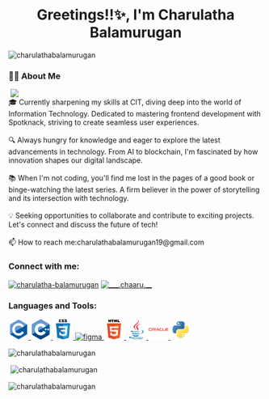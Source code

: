 <h1 align="center">Greetings!!✨, I'm Charulatha Balamurugan</h1>


<p align="left"> <img src="https://komarev.com/ghpvc/?username=charulathabalamurugan&label=Profile%20views&color=0e75b6&style=flat" alt="charulathabalamurugan" /> </p>

###

<h3 align="left">👩‍💻  About Me</h3>

<img align="right"  width="500" src="https://cdn.vectorstock.com/i/preview-1x/42/16/woman-programmer-software-developer-working-vector-37874216.jpg">
<p align="left">🎓 Currently sharpening my skills at CIT, diving deep into the world of Information Technology. Dedicated to mastering frontend development with Spotknack, striving to create seamless user experiences.<br><br>🔍 Always hungry for knowledge and eager to explore the latest advancements in technology. From AI to blockchain, I'm fascinated by how innovation shapes our digital landscape.<br><br>📚 When I'm not coding, you'll find me lost in the pages of a good book or binge-watching the latest series. A firm believer in the power of storytelling and its intersection with technology.<br><br>💡 Seeking opportunities to collaborate and contribute to exciting projects. Let's connect and discuss the future of tech!<br><br>📫 How to reach me:charulathabalamurugan19@gmail.com</p>

<h3 align="left">Connect with me:</h3>
<p align="left">
<a href="https://www.linkedin.com/in/charulatha-balamurugan-088146281/" target="blank"><img align="center" src="https://raw.githubusercontent.com/rahuldkjain/github-profile-readme-generator/master/src/images/icons/Social/linked-in-alt.svg" alt="charulatha-balamurugan" height="30" width="40" /></a>
<a href="https://instagram.com/___.chaaru.__" target="blank"><img align="center" src="https://raw.githubusercontent.com/rahuldkjain/github-profile-readme-generator/master/src/images/icons/Social/instagram.svg" alt="___.chaaru.__" height="30" width="40" /></a>
</p>

<h3 align="left">Languages and Tools:</h3>
<p align="left"> <a href="https://www.cprogramming.com/" target="_blank" rel="noreferrer"> <img src="https://raw.githubusercontent.com/devicons/devicon/master/icons/c/c-original.svg" alt="c" width="40" height="40"/> </a> <a href="https://www.w3schools.com/cpp/" target="_blank" rel="noreferrer"> <img src="https://raw.githubusercontent.com/devicons/devicon/master/icons/cplusplus/cplusplus-original.svg" alt="cplusplus" width="40" height="40"/> </a> <a href="https://www.w3schools.com/css/" target="_blank" rel="noreferrer"> <img src="https://raw.githubusercontent.com/devicons/devicon/master/icons/css3/css3-original-wordmark.svg" alt="css3" width="40" height="40"/> </a> <a href="https://www.figma.com/" target="_blank" rel="noreferrer"> <img src="https://www.vectorlogo.zone/logos/figma/figma-icon.svg" alt="figma" width="40" height="40"/> </a> <a href="https://www.w3.org/html/" target="_blank" rel="noreferrer"> <img src="https://raw.githubusercontent.com/devicons/devicon/master/icons/html5/html5-original-wordmark.svg" alt="html5" width="40" height="40"/> </a> <a href="https://www.java.com" target="_blank" rel="noreferrer"> <img src="https://raw.githubusercontent.com/devicons/devicon/master/icons/java/java-original.svg" alt="java" width="40" height="40"/> </a> <a href="https://www.oracle.com/" target="_blank" rel="noreferrer"> <img src="https://raw.githubusercontent.com/devicons/devicon/master/icons/oracle/oracle-original.svg" alt="oracle" width="40" height="40"/> </a> <a href="https://www.python.org" target="_blank" rel="noreferrer"> <img src="https://raw.githubusercontent.com/devicons/devicon/master/icons/python/python-original.svg" alt="python" width="40" height="40"/> </a> </p>

<p><img align="center" src="https://github-readme-stats.vercel.app/api/top-langs?username=charulathabalamurugan&show_icons=true&locale=en&layout=compact" alt="charulathabalamurugan" /></p>

<p>&nbsp;<img align="center" src="https://github-readme-stats.vercel.app/api?username=charulathabalamurugan&show_icons=true&locale=en" alt="charulathabalamurugan" /></p>

<p><img align="center" src="https://github-readme-streak-stats.herokuapp.com/?user=charulathabalamurugan&" alt="charulathabalamurugan" /></p>
